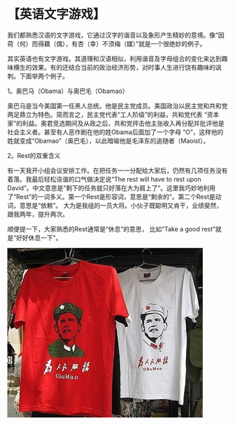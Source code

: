 # 【英语文字游戏】

我们都熟悉汉语的文字游戏，它通过汉字的谐音以及象形产生精妙的意境。像“因荷（何）而得藕（偶），有杏（幸）不须梅（媒）”就是一个很绝妙的例子。
 
其实英语也有文字游戏。其道理和汉语相似，利用谐音及字母组合的变化来达到趣味横生的效果。有的还结合当前的政治经济形势，对时事人生进行饶有趣味的讽刺。下面举两个例子。
 
1。奥巴马（Obama）与奥巴毛（Obamao）
 
奥巴马是当今美国第一任黑人总统。他是民主党成员。美国政治以民主党和共和党两足鼎立为特色。简而言之，民主党代表“工人阶级”的利益，共和党代表 “资本家”的利益。奥君竞选期间及从政之后，共和党抨击他主张收入再分配并批评他是社会主义者。甚至有人恶作剧在他的姓Obama后面加了一个字母 “O”，这样他的姓就变成“Obamao”（奥巴毛），以此暗喻他是毛泽东的追随者（Maoist）。
 
2。Rest的双重含义

有一天我开小组会议安排工作。在把任务一一分配给大家后，仍然有几项任务没有着落。我最后轻松诙谐的口气做决定说“The rest will have to rest upon David”。中文意思是“剩下的任务就只好落在大为肩上了”。这里我巧妙地利用了“Rest”的一词多义。第一个Rest是形容词，意思是“剩余的”。第二个Rest是动词，意思是“依赖”。 大为是我组的一员大将。小伙子既聪明又肯干，业绩斐然，跟我两年，提升两次。

顺便提一下，大家熟悉的Rest通常是“休息”的意思， 比如“Take a good rest”就是“好好休息一下"。

![](27.jpg)
